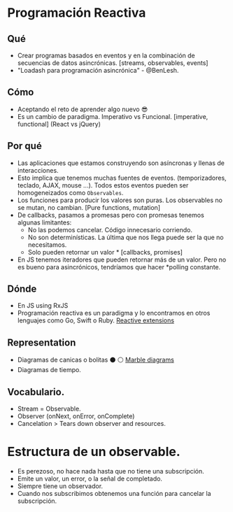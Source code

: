 # Programación Reactiva

 ## Qué
 - Crear programas basados en eventos y en la combinación de secuencias de datos asincrónicas. [streams, observables, events]
 - "Loadash para programación asincrónica" - @BenLesh.

 ## Cómo
 - Aceptando el reto de aprender algo nuevo 😎
 - Es un cambio de paradigma. Imperativo vs Funcional. [imperative, functional]
 (React vs jQuery)

  ## Por qué
 - Las aplicaciones que estamos construyendo son asíncronas y llenas de interacciones.
 - Esto implica que tenemos muchas fuentes de eventos. (temporizadores, teclado, AJAX, mouse ...). Todos estos eventos pueden ser homogeneizados como `Observables`.
 - Los funciones para producir los valores son puras. Los observables no se mutan, no cambian.  [Pure functions, mutation]
 - De callbacks, pasamos a promesas pero con promesas tenemos algunas limitantes:
   - No las podemos cancelar. Código innecesario corriendo.
   - No son determinísticas. La última que nos llega puede ser la que no necesitamos.
   - Solo pueden retornar un valor * [callbacks, promises]
 - En JS tenemos iteradores que pueden retornar más de un valor. Pero no es bueno para asincrónicos, tendríamos que hacer *polling constante.

 ## Dónde
 - En JS using RxJS
 - Programación reactiva es un paradigma y lo encontramos en otros lenguajes como Go, Swift o Ruby. [Reactive extensions](https://github.com/ReactiveX)

 ## Representation
 - Diagramas de canicas o bolitas ⚫️ ⚪️ [Marble diagrams](https://rxmarbles.com/)
 - Diagramas de tiempo.

## Vocabulario.
  - Stream = Observable.
  - Observer (onNext, onError, onComplete)
  - Cancelation > Tears down observer and resources.

# Estructura de un observable.
  - Es perezoso, no hace nada hasta que no tiene una subscripción.
  - Emite un valor, un error, o la señal de completado.
  - Siempre tiene un observador.
  - Cuando nos subscribimos obtenemos una función para cancelar la subscripción.